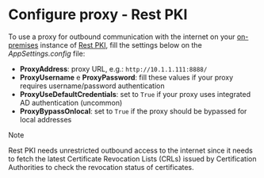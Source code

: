 ﻿# Configure proxy - Rest PKI

To use a proxy for outbound communication with the internet on your [on-premises](index.md) instance of [Rest PKI](../index.md), fill the
settings below on the *AppSettings.config* file:

* **ProxyAddress**: proxy URL, e.g.: `http://10.1.1.111:8888/`
* **ProxyUsername** e **ProxyPassword**: fill these values if your proxy requires username/password authentication
* **ProxyUseDefaultCredentials**: set to `True` if your proxy uses integrated AD authentication (uncommon)
* **ProxyBypassOnlocal**: set to `True` if the proxy should be bypassed for local addresses

> [!NOTE]
> Rest PKI needs unrestricted outbound access to the internet since it needs to fetch the latest Certificate Revocation Lists (CRLs) issued by Certification Authorities
> to check the revocation status of certificates.
